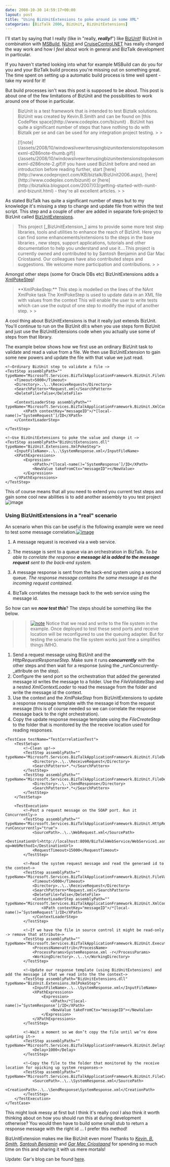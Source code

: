 ```yaml
---
date: 2008-10-30 14:59:17+00:00
layout: post
title: "Using BizUnitExtensions to poke around in some XML"
categories: [BizTalk 2006, BizUnit, BizUnitExtensions]
---
```


I'll start by saying that I really (like in "really, **_really!_**") like [BizUnit](http://www.codeplex.com/bizunit)! BizUnit in combination with [MSBuild](http://msdn.microsoft.com/en-us/library/wea2sca5.aspx), [NUnit](http://www.nunit.org/index.php) and [CruiseControl.NET](http://confluence.public.thoughtworks.org/display/CCNET/Welcome+to+CruiseControl.NET) has really changed the way work and how I _feel_ about work in general and BizTalk development in particular.

If you haven't started looking into what for example MSBuild can do you for you and your BizTalk build process you're missing out on something great. The time spent on setting up a automatic build process is time well spent - take my word for it!

But build processes isn't was this post is supposed to be about. This post is about one of the few limitations of BizUnit and the possibilities to work around one of those in particular.

<blockquote>BizUnit is a test framework that is intended to test Biztalk solutions. BizUnit was created by Kevin.B.Smith and can be found on [this CodePlex space](http://www.codeplex.com/bizunit) . BizUnit has quite a significant number of steps that have nothing to do with Biztalk per se and can be used for any integration project testing.
> 
> </blockquote>

<blockquote>[![note](/assets/2008/10/windowslivewriterusingbizunitextensionstopokesomexml-d286note-thumb.gif)](/assets/2008/10/windowslivewriterusingbizunitextensionstopokesomexml-d286note-2.gif)If you have used BizUnit before and need an introduction before reading further, start [here](http://www.codeproject.com/KB/biztalk/BizUnit2006.aspx), [here](http://www.codeplex.com/bizunit) or [here](http://biztalkia.blogspot.com/2007/03/getting-started-with-nunit-and-bizunit.html) - they're all excellent articles.
> 
> </blockquote>

As stated BizTalk has quite a significant number of steps but to my knowledge it's missing a step to change and update file from within the test script. This step and a couple of other are added in separate fork-project to BizUnit called [BizUnitExtensions](http://www.codeplex.com/bizunitextensions).

<blockquote>This project [_BizUnitExtension_] aims to provide some more test step libraries, tools and utilities to enhance the reach of BizUnit. Here you can find some enhancements/extensions to the steps in the base libraries , new steps, support applications, tutorials and other documentation to help you understand and use it....This project is currently owned and contributed to by Santosh Benjamin and Gar Mac Críostaand. Our colleagues have also contributed steps and suggestions. We welcome more participation and contributions. 
> 
> </blockquote>

Amongst other steps (some for Oracle DBs etc) BizUnitExtensions adds a [XmlPokeStep](http://www.codeplex.com/bizunitextensions/Wiki/View.aspx?title=BizUnit%20Extensions&referringTitle=Documentation)!

<blockquote>**XmlPokeStep:** This step is modelled on the lines of the NAnt XmlPoke task The XmlPokeStep is used to update data in an XML file with values from the context This will enable the user to write tests which can use the output of one step to modify the input of another step.
> 
> </blockquote>

A cool thing about BizUnitExtensions is that it really just extends BizUnit. You'll continue to run on the BizUnit dll:s when you use steps form BizUnit and just use the BizUnitExtensions code when you actually use some of steps from that library.

The example below shows how we first use an ordinary BizUnit task to validate and read a value from a file. We then use BizUnitExtension to gain some new powers and update the file with that value we just read.
    
    <!–Ordinary BizUnit step to validate a file –>
    <TestStep assemblyPath="" typeName="Microsoft.Services.BizTalkApplicationFramework.BizUnit.FileValidateStep">
        <Timeout>5000</Timeout>
        <Directory>..\..\ReceiveRequest</Directory>
        <SearchPattern>*Request.xml</SearchPattern>
        <DeleteFile>false</DeleteFile>
    
        <ContextLoaderStep assemblyPath="" typeName="Microsoft.Services.BizTalkApplicationFramework.BizUnit.XmlContextLoader">
            <XPath contextKey="messageID">/*[local-name()=’SystemRequest’]/ID</XPath>
        </ContextLoaderStep>
    
    </TestStep>
    
    <!–Use BizUnitExtensions to poke the value and change it –>
    <TestStep assemblyPath="BizUnitExtensions.dll" typeName="BizUnit.Extensions.XmlPokeStep">
        <InputFileName>..\..\SystemResponse.xml</InputFileName>
        <XPathExpressions>
            <Expression>
                <XPath>/*[local-name()=’SystemResponse’]/ID</XPath>
                <NewValue takeFromCtx="messageID"></NewValue>
            </Expression>
        </XPathExpressions>
    </TestStep>

This of course means that all you need to extend you current test steps and gain some cool new abilities is to add another assembly to you test project![![image](/assets/2008/10/windowslivewriterusingbizunitextensionstopokesomexml-d286image-thumb-3.png)](/assets/2008/10/windowslivewriterusingbizunitextensionstopokesomexml-d286image-8.png) 


### Using BizUnitExtensions in a "real" scenario




An scenario when this can be useful is the following example were we need to test some message correlation.[![image](/assets/2008/10/windowslivewriterusingbizunitextensionstopokesomexml-d286image-thumb.png)](/assets/2008/10/windowslivewriterusingbizunitextensionstopokesomexml-d286image-2.png)






  1. A message request is received via a web service. 

  2. The message is sent to a queue via an orchestration in BizTalk. _To be able to correlate the response **a message id is added to the message request** sent to the back-end system._
  3. A message response is sent from the back-end system using a second queue. _The response message contains the same message id as the incoming request contained_. 

  4. BizTalk correlates the message back to the web service using the message id. 



So how can we **_now test this_**? The steps should be something like the below.




<blockquote>

> 
> [![note](/assets/2008/10/windowslivewriterusingbizunitextensionstopokesomexml-d286note-thumb-1.gif)](/assets/2008/10/windowslivewriterusingbizunitextensionstopokesomexml-d286note-4.gif) Notice that we read and write to the file system in the example. Once deployed to test these send ports and receive location will be reconfigured to use the queuing adapter. But for testing the scenario the file system works just fine a simplifies things IMHO.
> 
> </blockquote>






  1. Send a request message using BizUnit and the _HttpRequestResponseStep_. Make sure it runs _**concurrently**_ with the other steps and then wait for a response (using the _runConcurrently-_attribute on the step).
  2. Configure the send port so the orchestration that added the generated message id writes the message to a folder. Use the _FileValidateStep_ and a nested _XmlContextLoader_ to read the message from the folder and write the message id the context.
  3. Use the context and the _XmlPokeStep_ from BizUnitExtensions to update a response message template with the message id from the request message (this is of course needed so we can correlate the response message back to the right orchestration).
  4. Copy the update response message template using the _FileCreateStep_ to the folder that is monitored by the the receive location used for reading responses. 
    
    <TestCase testName="TestCorrelationTest">
        <TestSetup>
            <!–Clean up!–>
            <TestStep assemblyPath="" typeName="Microsoft.Services.BizTalkApplicationFramework.BizUnit.FileDeleteMultipleStep">
                <Directory>..\..\ReceiveRequest</Directory>
                <SearchPattern>*.*</SearchPattern>
            </TestStep>
            <TestStep assemblyPath="" typeName="Microsoft.Services.BizTalkApplicationFramework.BizUnit.FileDeleteMultipleStep">
                <Directory>..\..\SendResponse</Directory>
                <SearchPattern>*.*</SearchPattern>
            </TestStep>
        </TestSetup>
    
        <TestExecution>
            <!–Post a request message on the SOAP port. Run it Concurrently–>
            <TestStep assemblyPath="" typeName="Microsoft.Services.BizTalkApplicationFramework.BizUnit.HttpRequestResponseStep" runConcurrently="true">
                <SourcePath>..\..\WebRequest.xml</SourcePath>
                <DestinationUrl>http://localhost:8090/BizTalkWebService/WebService1.asmx?op=WebMethod1</DestinationUrl>
                <RequestTimeout>15000</RequestTimeout>
            </TestStep>
    
            <!–Read the system request message and read the generaed id to the context–>
            <TestStep assemblyPath="" typeName="Microsoft.Services.BizTalkApplicationFramework.BizUnit.FileValidateStep">
                <Timeout>5000</Timeout>
                <Directory>..\..\ReceiveRequest</Directory>
                <SearchPattern>*Request.xml</SearchPattern>
                <DeleteFile>false</DeleteFile>
                <ContextLoaderStep assemblyPath="" typeName="Microsoft.Services.BizTalkApplicationFramework.BizUnit.XmlContextLoader">
                    <XPath contextKey="messageID">/*[local-name()=’SystemRequest’]/ID</XPath>
                </ContextLoaderStep>
            </TestStep>
    
            <!–If we have the file in source control it might be read-only -> remove that attribute–>
            <TestStep assemblyPath="" typeName="Microsoft.Services.BizTalkApplicationFramework.BizUnit.ExecuteCommandStep">
                <ProcessName>attrib</ProcessName>
                <ProcessParams>SystemResponse.xml -r</ProcessParams>
                <WorkingDirectory>..\..\</WorkingDirectory>
            </TestStep>
    
            <!–Update our response template (using BizUnitExtensions) and add the message id that we read into the the context–>
            <TestStep assemblyPath="BizUnitExtensions.dll" typeName="BizUnit.Extensions.XmlPokeStep">
                <InputFileName>..\..\SystemResponse.xml</InputFileName>
                <XPathExpressions>
                    <Expression>
                        <XPath>/*[local-name()=’SystemResponse’]/ID</XPath>
                        <NewValue takeFromCtx="messageID"></NewValue>
                    </Expression>
                </XPathExpressions>
            </TestStep>
    
            <!–Wait a moment so we don’t copy the file until we’re done updating it–>
            <TestStep assemblyPath="" typeName="Microsoft.Services.BizTalkApplicationFramework.BizUnit.DelayStep">
                <Delay>1000</Delay>
            </TestStep>
    
            <!–Copy the file to the folder that monitored by the receive location for opicking up system responses–>
            <TestStep assemblyPath="" typeName="Microsoft.Services.BizTalkApplicationFramework.BizUnit.FileCreateStep">
                <SourcePath>..\..\SystemResponse.xml</SourcePath>
                <CreationPath>..\..\SendResponse\SystemResponse.xml</CreationPath>
            </TestStep>
        </TestExecution>
    </TestCase>




This might look messy at first but I think it's really cool I also think it worth thinking about on how you should run this at during development otherwise? You would then have to build some small stub to return a response message with the right id ... I prefer this method!







BizUnitExtension makes me like BizUnit even more! Thanks to [_Kevin. B. Smith_](http://kevinsmi.blogspot.com/), [_Santosh Benjamin_](http://santoshbenjamin.wordpress.com/) and _[Gar Mac Críostaand](http://thetaoofbiztalk.blogspot.com/)_ for spending so much time on this and sharing it with us mere mortals!




Update: Gar's blog can be found [here](http://thetaoofbiztalk.blogspot.com/).
